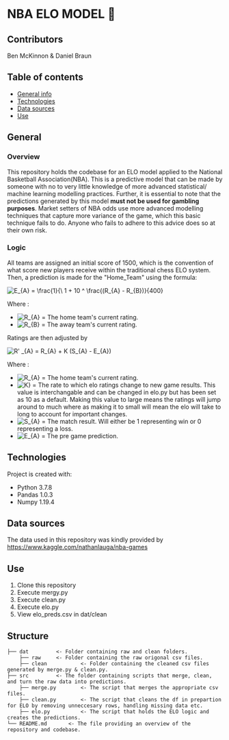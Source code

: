 # **NBA ELO MODEL** :basketball:

## **Contributors**
Ben McKinnon & Daniel Braun

## **Table of contents**
* [General info](#general-info)
* [Technologies](#technologies)
* [Data sources](#data-sources)
* [Use](#use)

## **General**
### Overview
This repository holds the codebase for an ELO model applied to the National Basketball Association(NBA). This is a predictive model that can be made by someone with no to very little knowledge of more advanced statistical/ machine learning modelling practices. Further, it is essential to note that the predictions generated by this model **must not be used for gambling purposes**. Market setters of NBA odds use more advanced modelling techniques that capture more variance of the game, which this basic technique fails to do. Anyone who fails to adhere to this advice does so at their own risk.
### Logic

All teams are assigned an initial score of 1500, which is the convention of what score new players receive within the traditional chess ELO system. Then, a prediction is made for the "Home_Team" using the formula: 

<img src="https://latex.codecogs.com/svg.image?&space;E_{A}&space;=&space;&space;\frac{1}{\&space;1&space;&plus;&space;10&space;^&space;\frac{(R_{A}&space;-&space;R_{B})}{400}&space;" title=" E_{A} = \frac{1}{\ 1 + 10 ^ \frac{(R_{A} - R_{B})}{400} " />

Where :
* <img src="https://latex.codecogs.com/svg.image?&space;R_{A}" title=" R_{A}" /> = The home team's current rating.
* <img src="https://latex.codecogs.com/svg.image?&space;R_{B}" title=" R_{B}" /> = The away team's current rating.

Ratings are then adjusted by 

<img src="https://latex.codecogs.com/svg.image?&space;R'&space;_{A}&space;=&space;&space;R_{A}&space;&plus;&space;K&space;(S_{A}&space;-&space;E_{A})" title=" R' _{A} = R_{A} + K (S_{A} - E_{A})" />

Where :
* <img src="https://latex.codecogs.com/svg.image?&space;R_{A}" title=" R_{A}" /> = The home team's current rating.
* <img src="https://latex.codecogs.com/svg.image?&space;{K}" title="K}" /> = The rate to which elo ratings change to new game results. This value is interchangable and can be changed in elo.py but has been set as 10 as a default. Making this value to large means the ratings will jump around to much where as making it to small will mean the elo will take to long to account for important changes.
* <img src="https://latex.codecogs.com/svg.image?&space;S_{A}" title=" S_{A}" /> = The match result. Will either be 1 representing win or 0 representing a loss.
* <img src="https://latex.codecogs.com/svg.image?&space;E_{A}" title=" E_{A}" /> = The pre game prediction.

## **Technologies**
Project is created with:
  * Python 3.7.8
  * Pandas 1.0.3
  * Numpy 1.19.4

## **Data sources**
The data used in this repository was kindly provided by https://www.kaggle.com/nathanlauga/nba-games

## Use
1. Clone this repository
2. Execute mergy.py
3. Execute clean.py
4. Execute elo.py
5. View elo_preds.csv in dat/clean

## Structure
    ├── dat   		<- Folder containing raw and clean folders.
        ├── raw		<- Folder containing the raw origonal csv files.
        ├── clean    		<- Folder containing the cleaned csv files generated by merge.py & clean.py.
    ├── src    		<- The folder containing scripts that merge, clean, and turn the raw data into predictions.
        ├── merge.py    	<- The script that merges the appropriate csv files.
        ├── clean.py 		<- The script that cleans the df in prepartion for ELO by removing unneccesary rows, handling missing data etc.
        ├── elo.py  		<- The script that holds the ELO logic and creates the predictions.
    └── README.md     	<- The file providing an overview of the repository and codebase.

